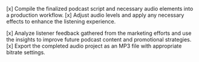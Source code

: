 [x] Compile the finalized podcast script and necessary audio elements into a production workflow.
[x] Adjust audio levels and apply any necessary effects to enhance the listening experience.


[x] Analyze listener feedback gathered from the marketing efforts and use the insights to improve future podcast content and promotional strategies.
[x] Export the completed audio project as an MP3 file with appropriate bitrate settings.